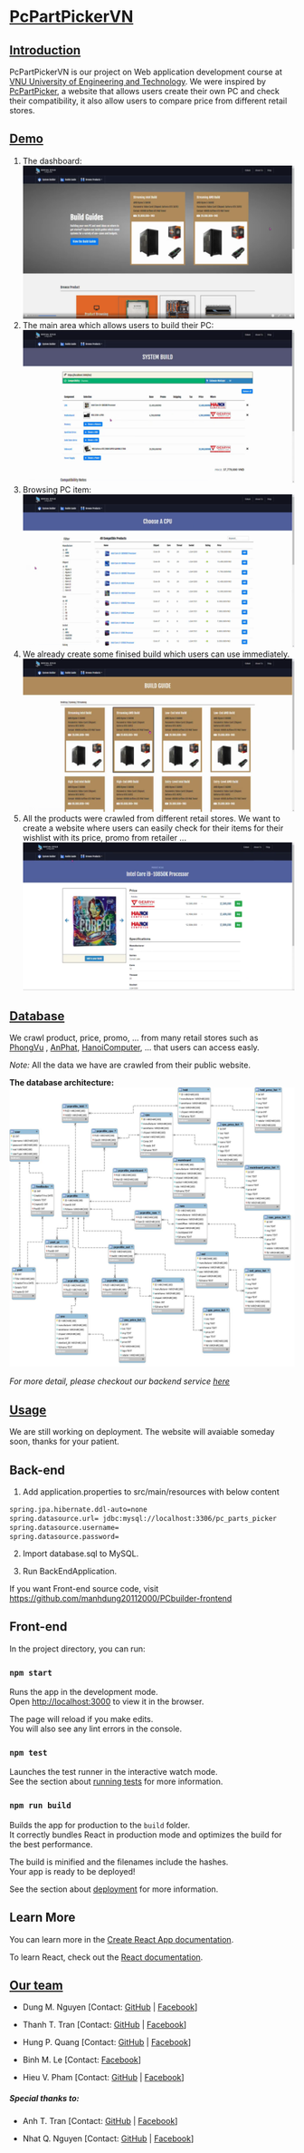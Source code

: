 # [PcPartPickerVN](name)

## [Introduction](#introduction)

PcPartPickerVN is our project on Web application development course
at [VNU University of Engineering and Technology](http://uet.vnu.edu.vn/). We were inspired
by [PcPartPicker](http://pcpartpicker.com), a website that allows users create their own PC and check their
compatibility, it also allow users to compare price from different retail stores.

## [Demo](demo)

1. The dashboard:
   ![Dashboard](src/main/webapp/images/dashboard.png)
2. The main area which allows users to build their PC:
   ![Main area](src/main/webapp/images/build-pc.png)
3. Browsing PC item:
   ![Browsing](src/main/webapp/images/browse-product.png)
4. We already create some finised build which users can use immediately.
   ![Guild](src/main/webapp/images/guild.png)
5. All the products were crawled from different retail stores. We want to create a website where users can easily check
   for their items for their wishlist with its price, promo from retailer ...
   ![Product-detail](src/main/webapp/images/view-product.png)

## [Database](data)

We crawl product, price, promo, ... from many retail stores such as [PhongVu](https://phongvu.vn/)
, [AnPhat](https://www.anphatpc.com.vn/), [HanoiComputer](https://www.hanoicomputer.vn/), ... that users can access
easly.

*Note:* All the data we have are crawled from their public website.

**The database architecture:**
![DB-Architecture](src/main/webapp/images/database.jpg)

*For more detail, please checkout our backend service [here](https://github.com/amaggat/PcPartPickerVN_BackEndService)*

## [Usage](usage)

We are still working on deployment. The website will avaiable someday soon, thanks for your patient.

## Back-end

1. Add application.properties to src/main/resources with below content

```
spring.jpa.hibernate.ddl-auto=none
spring.datasource.url= jdbc:mysql://localhost:3306/pc_parts_picker
spring.datasource.username= 
spring.datasource.password=  
```

2. Import database.sql to MySQL.

3. Run BackEndApplication.

If you want Front-end source code, visit https://github.com/manhdung20112000/PCbuilder-frontend

## Front-end

In the project directory, you can run:

### `npm start`

Runs the app in the development mode.\
Open [http://localhost:3000](http://localhost:3000) to view it in the browser.

The page will reload if you make edits.\
You will also see any lint errors in the console.

### `npm test`

Launches the test runner in the interactive watch mode.\
See the section about [running tests](https://facebook.github.io/create-react-app/docs/running-tests) for more
information.

### `npm run build`

Builds the app for production to the `build` folder.\
It correctly bundles React in production mode and optimizes the build for the best performance.

The build is minified and the filenames include the hashes.\
Your app is ready to be deployed!

See the section about [deployment](https://facebook.github.io/create-react-app/docs/deployment) for more information.

## Learn More

You can learn more in
the [Create React App documentation](https://facebook.github.io/create-react-app/docs/getting-started).

To learn React, check out the [React documentation](https://reactjs.org/).

## [Our team](team)

- Dung M. Nguyen
  [Contact: [GitHub](https://github.com/manhdung20112000) | [Facebook](https://www.facebook.com/nmd2000)]

- Thanh T. Tran
  [Contact: [GitHub](https://github.com/amaggat) | [Facebook](https://www.facebook.com/thanhtt.amg/)]

- Hung P. Quang
  [Contact: [GitHub](https://github.com/heor2807) | [Facebook](https://www.facebook.com/srw.king)]

- Binh M. Le
  [Contact: [Facebook](https://www.facebook.com/luke.shrek)]

- Hieu V. Pham
  [Contact: [GitHub](https://github.com/hieuphamjr) | [Facebook](https://www.facebook.com/HieuPhamJR11)]

##### *Special thanks to:*

- Anh T. Tran
  [Contact: [GitHub](https://github.com/zzNuAzz) | [Facebook](https://www.facebook.com/SoNguyenTo216/)]

- Nhat Q. Nguyen [Contact: [GitHub](https://github.com/fuzeless) | [Facebook](https://www.facebook.com/fuzeless/)]


